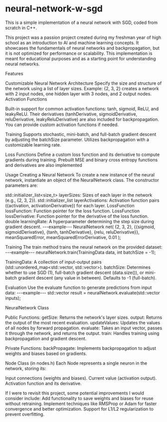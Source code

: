 # neural-network-w-sgd
This is a simple implementation of a neural network with SGD, coded from scratch in C++. 

This project was a passion project created during my freshman year of high school as an introduction to AI and machine learning concepts. It showcases the fundamentals of neural networks and backpropagation, but it is not optimized for performance or scalability. This implementation is meant for educational purposes and as a starting point for understanding neural networks.

Features

Customizable Neural Network Architecture
Specify the size and structure of the network using a list of layer sizes.
Example: {2, 3, 2} creates a network with 2 input nodes, one hidden layer with 3 nodes, and 2 output nodes.
Activation Functions

Built-in support for common activation functions: tanh, sigmoid, ReLU, and leakyReLU.
Their derivatives (tanhDerivative, sigmoidDerivative, reluDerivative, leakyReluDerivative) are also included for backpropagation.
You can provide custom activation functions if needed.

Training
Supports stochastic, mini-batch, and full-batch gradient descent by adjusting the batchSize parameter.
Utilizes backpropagation with a customizable learning rate.

Loss Functions
Define a custom loss function and its derivative to compute gradients during training. Prebuilt MSE and binary cross entropy functions and derivatives are also implemented

Usage
Creating a Neural Network
To create a new instance of the neural network, instantiate an object of the NeuralNetwork class. The constructor parameters are:

std::initializer_list<size_t> layerSizes: Sizes of each layer in the network (e.g., {2, 3, 2}).
std::initializer_list<ActivationPair> layerActivations: Activation function pairs ({activation, activationDerivative}) for each layer.
LossFunction lossFunction: Function pointer for the loss function.
LossFunction lossDerivative: Function pointer for the derivative of the loss function.
double learningRate: A hyperparameter determining the step size during gradient descent.
---example---
NeuralNetwork net(
    {2, 3, 2},
    {{sigmoid, sigmoidDerivative}, {tanh, tanhDerivative}, {relu, reluDerivative}},
    meanSquaredError,
    meanSquaredErrorDerivative,
    0.01
);

Training
The train method trains the neural network on the provided dataset:
---example---
neuralNetwork.train(TrainingData data, int batchSize = -1);

TrainingData: A collection of input-output pairs (std::unordered_map<std::vector<double>, std::vector<double>>).
batchSize: Determines whether to use SGD (1), full-batch gradient descent (data.size()), or mini-batch gradient descent (any value in between). Defaults to -1 (full-batch).

Evaluation
Use the evaluate function to generate predictions from input data:
---example---
std::vector<double> result = neuralNetwork.evaluate(std::vector<double> inputs);

NeuralNetwork Class

Public Functions:
getSize: Returns the network's layer sizes.
output: Returns the output of the most recent evaluation.
updateValues: Updates the values of all nodes by forward propagation.
evaluate: Takes an input vector, passes it through the network, and returns the output.
train: Handles training using backpropagation and gradient descent.

Private Functions:
backPropagate: Implements backpropagation to adjust weights and biases based on gradients.

Node Class (in nodes.h)
Each Node represents a single neuron in the network, storing its:

Input connections (weights and biases).
Current value (activation output).
Activation function and its derivative.

If I were to revisit this project, some potential improvements I would consider include:
Add functionality to save weights and biases for reuse without retraining.
Implement techniques like RMSProp or Adam for faster convergence and better optimization.
Support for L1/L2 regularization to prevent overfitting.
